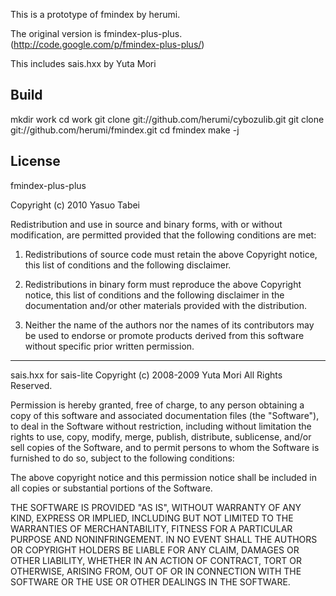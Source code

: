 
This is a prototype of fmindex by herumi.

The original version is fmindex-plus-plus.
(http://code.google.com/p/fmindex-plus-plus/)

This includes sais.hxx by Yuta Mori

Build
-------------
mkdir work
cd work
git clone git://github.com/herumi/cybozulib.git
git clone git://github.com/herumi/fmindex.git
cd fmindex
make -j

License
--------------------------------------------------------------------
fmindex-plus-plus

Copyright (c) 2010 Yasuo Tabei

Redistribution and use in source and binary forms, with or without
modification, are permitted provided that the following conditions
are met:

1. Redistributions of source code must retain the above Copyright
   notice, this list of conditions and the following disclaimer.

2. Redistributions in binary form must reproduce the above Copyright
   notice, this list of conditions and the following disclaimer in the
   documentation and/or other materials provided with the distribution.

3. Neither the name of the authors nor the names of its contributors
   may be used to endorse or promote products derived from this
   software without specific prior written permission.

--------------------------------------------------------------------
sais.hxx for sais-lite
Copyright (c) 2008-2009 Yuta Mori All Rights Reserved.

Permission is hereby granted, free of charge, to any person
obtaining a copy of this software and associated documentation
files (the "Software"), to deal in the Software without
restriction, including without limitation the rights to use,
copy, modify, merge, publish, distribute, sublicense, and/or sell
copies of the Software, and to permit persons to whom the
Software is furnished to do so, subject to the following
conditions:

The above copyright notice and this permission notice shall be
included in all copies or substantial portions of the Software.

THE SOFTWARE IS PROVIDED "AS IS", WITHOUT WARRANTY OF ANY KIND,
EXPRESS OR IMPLIED, INCLUDING BUT NOT LIMITED TO THE WARRANTIES
OF MERCHANTABILITY, FITNESS FOR A PARTICULAR PURPOSE AND
NONINFRINGEMENT. IN NO EVENT SHALL THE AUTHORS OR COPYRIGHT
HOLDERS BE LIABLE FOR ANY CLAIM, DAMAGES OR OTHER LIABILITY,
WHETHER IN AN ACTION OF CONTRACT, TORT OR OTHERWISE, ARISING
FROM, OUT OF OR IN CONNECTION WITH THE SOFTWARE OR THE USE OR
OTHER DEALINGS IN THE SOFTWARE.

